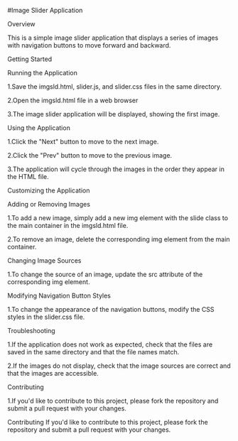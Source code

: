 #Image Slider Application

Overview

This is a simple image slider application that displays a series of images with navigation buttons to move forward and backward.

Getting Started

Running the Application

1.Save the imgsld.html, slider.js, and slider.css files in the same directory.

2.Open the imgsld.html file in a web browser 

3.The image slider application will be displayed, showing the first image.

Using the Application

1.Click the "Next" button to move to the next image.

2.Click the "Prev" button to move to the previous image.

3.The application will cycle through the images in the order they appear in the HTML file.

Customizing the Application

Adding or Removing Images

1.To add a new image, simply add a new img element with the slide class to the main container in the imgsld.html file.

2.To remove an image, delete the corresponding img element from the main container.

Changing Image Sources

1.To change the source of an image, update the src attribute of the corresponding img element.

Modifying Navigation Button Styles

1.To change the appearance of the navigation buttons, modify the CSS styles in the slider.css file.

Troubleshooting

1.If the application does not work as expected, check that the files are saved in the same directory and that the file names match.

2.If the images do not display, check that the image sources are correct and that the images are accessible.

Contributing

1.If you'd like to contribute to this project, please fork the repository and submit a pull request with your changes.


Contributing
If you'd like to contribute to this project, please fork the repository and submit a pull request with your changes.
